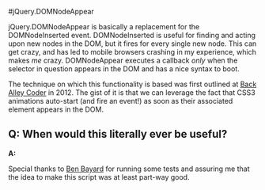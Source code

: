 #jQuery.DOMNodeAppear

jQuery.DOMNodeAppear is basically a replacement for the DOMNodeInserted event. DOMNodeInserted is useful for finding and acting upon new nodes in the DOM, but it fires for every single new node. This can get crazy, and has led to mobile browsers crashing in my experience, which makes *me* crazy. DOMNodeAppear executes a callback *only* when the selector in question appears in the DOM and has a nice syntax to boot.

The technique on which this functionality is based was first outlined at [Back Alley Coder](http://www.backalleycoder.com/2012/04/25/i-want-a-damnodeinserted/) in 2012. The gist of it is that we can leverage the fact that CSS3 animations auto-start (and fire an event!) as soon as their associated element appears in the DOM.

## Q: When would this literally ever be useful?
**A:**

Special thanks to [Ben Bayard](https://github.com/benbayard) for running some tests and assuring me that the idea to make this script was at least part-way good.
